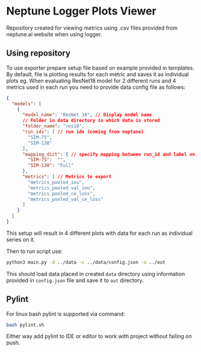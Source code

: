 # Neptune Logger Plots Viewer
Repository created for viewing metrics using .csv files 
provided from neptune.ai website when using logger.

## Using repository
To use exporter prepare setup file based on example provided in templates.
By default, file is plotting results for each metric and saves it as individual plots eg.
When evaluating ResNet18 model for 2 different runs and 4 metrics used in each run
you need to provide data config file as follows:
```json
{
  "models": [
    {
      "model_name": "ResNet 18", // Display model name
      // Folder in data directory in which data is stored
      "folder_name": "res18",
      "run_ids": [ // run ids (coming from neptune)
        "SIM-75",
        "SIM-138"
      ],
      "mapping_dict": { // specify mapping between run_id and label on plot
        "SIM-75":  "",
        "SIM-138": "Full"
      },
      "metrics": [ // Metrics to export
        "metrics_pooled_iou",
        "metrics_pooled_val_iou",
        "metrics_pooled_ce_loss",
        "metrics_pooled_val_ce_loss"
      ]
    }
  ]
}
```
This setup will result in 4 different plots with data for each run as individual
series on it.

Then to run script use:
```bash
python3 main.py -d ../data -c ../data/config.json -o ../out
```
This should load data placed in created `data` directory using information provided in `config.json` file and
save it to `out` directory.

## Pylint
For linux bash pylint is supported via command:
```bash
bash pylint.sh
```

Either way add pylint to IDE or editor to work with project without failing on push.